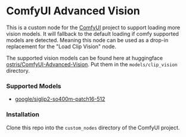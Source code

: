 # ComfyUI Advanced Vision

This is a custom node for the [ComfyUI](https://github.com/comfyanonymous/ComfyUI) project to support loading more vision models.
It will fallback to the default loading if comfy supported models are detected. Meaning this node can be used as a drop-in replacement for the "Load Clip Vision" node.

The supported vision models can be found here at huggingface [ostris/ComfyUI-Advanced-Vision](https://huggingface.co/ostris/ComfyUI-Advanced-Vision). Put them in the `models/clip_vision` directory.

### Supported Models

- [google/siglip2-so400m-patch16-512](https://huggingface.co/google/siglip2-so400m-patch16-512)

### Installation

Clone this repo into the `custom_nodes` directory of the ComfyUI project.
